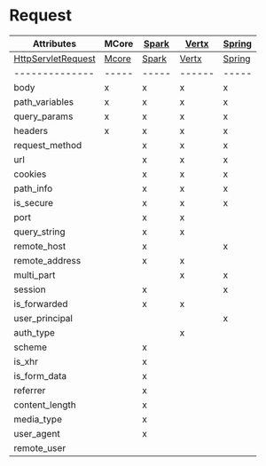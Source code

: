 # Request

| Attributes | MCore | [Spark](https://static.javadoc.io/com.sparkjava/spark-core/2.6.0/spark/Request.html) | [Vertx](https://vertx.io/docs/apidocs/io/vertx/core/http/HttpServerRequest.html) | [Spring](https://docs.spring.io/spring/docs/current/javadoc-api/org/springframework/web/reactive/function/server/ServerRequest.html) |
| -------------- | ----- | ----- | ------ | ----- |
| [HttpServletRequest](https://docs.oracle.com/javaee/6/api/javax/servlet/http/HttpServletRequest.html) | [Mcore](https://github.com/hackorama/mcore/blob/master/src/main/java/com/hackorama/mcore/common/Request.java) | [Spark](https://github.com/perwendel/spark/blob/master/src/main/java/spark/Request.java) | [Vertx](https://github.com/eclipse-vertx/vert.x/blob/master/src/main/java/io/vertx/core/http/HttpServerRequest.java) | [Spring](https://github.com/spring-projects/spring-framework/blob/master/spring-webflux/src/main/java/org/springframework/web/reactive/function/server/ServerRequest.java) |
| -------------- | ----- | ----- | ------ | ----- |
| body           |x|x|x|x|
| path_variables |x|x|x|x|
| query_params   |x|x|x|x|
| headers        |x|x|x|x|
| request_method | |x|x|x|
| url            | |x|x|x|
| cookies        | |x|x|x|
| path_info      | |x|x|x|
| is_secure      | |x|x|x|
| port           | |x|x| |
| query_string   | |x|x| |
| remote_host    | |x| |x|
| remote_address | |x|x| |
| multi_part     | | |x|x|
| session        | |x| |x|
| is_forwarded   | |x|x| |
| user_principal | | | |x|
| auth_type      | | |x| |
| scheme         | |x| | |
| is_xhr         | |x| | |
| is_form_data   | |x| | |
| referrer       | |x| | |
| content_length | |x| | |
| media_type     | |x| | |
| user_agent     | |x| | |
| remote_user    | | | | |
